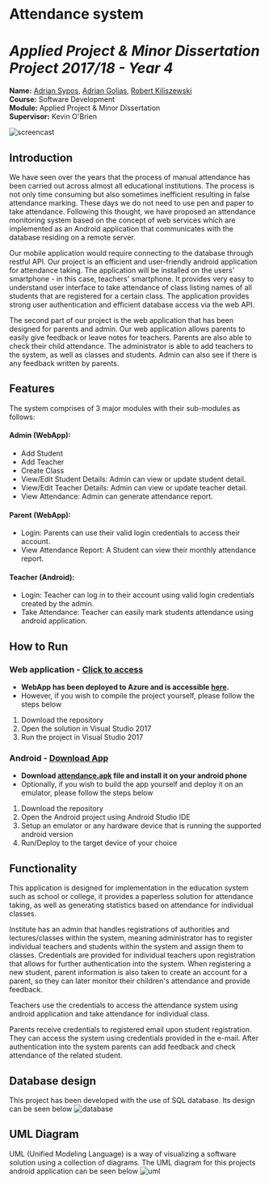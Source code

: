 # Attendance system

# *Applied Project & Minor Dissertation Project 2017/18 - Year 4*

**Name:** [Adrian Sypos](https://github.com/sarlianth), [Adrian Golias](https://github.com/snow246), [Robert Kiliszewski](https://github.com/robertkiliszewski) </br>
**Course:** Software Development </br>
**Module:** Applied Project & Minor Dissertation </br>
**Supervisor:** Kevin O'Brien </br>

![screencast](https://github.com/Sarlianth/fingerprint-auth/blob/master/Screencast.gif)

## Introduction

We have seen over the years that the process of manual attendance has been carried out across almost all educational institutions. The process is not only time consuming but also sometimes inefficient resulting in false attendance marking. These days we do not need to use pen and paper to take attendance. Following this thought, we have proposed an attendance monitoring system based on the concept of web services which are implemented as an Android application that communicates with the database residing on a remote server. 

Our mobile application would require connecting to the database through restful API. Our project is an efficient and user-friendly android application for attendance taking. The application will be installed on the users' smartphone - in this case, teachers' smartphone. It provides very easy to understand user interface to take attendance of class listing names of all students that are registered for a certain class. The application provides strong user authentication and efficient database access via the web API.

The second part of our project is the web application that has been designed for parents and admin. Our web application allows parents to easily give feedback or leave notes for teachers. Parents are also able to check their child attendance. The administrator is able to add teachers to the system, as well as classes and students. Admin can also see if there is any feedback written by parents.

## Features

The system comprises of 3 major modules with their sub-modules as follows:

#### Admin (WebApp):
* Add Student
* Add Teacher
* Create Class
* View/Edit Student Details: Admin can view or update student detail.
* View/Edit Teacher Details: Admin can view or update teacher detail.
* View Attendance: Admin can generate attendance report.

#### Parent (WebApp):
* Login: Parents can use their valid login credentials to access their account.
* View Attendance Report: A Student can view their monthly attendance report.

#### Teacher (Android):
* Login: Teacher can log in to their account using valid login credentials created by the admin.
* Take Attendance: Teacher can easily mark students attendance using android application.

## How to Run

### Web application - [Click to access](http://attendancegroup13.azurewebsites.net/)
 - **WebApp has been deployed to Azure and is accessible [here](http://attendancegroup13.azurewebsites.net/).**
 - However, if you wish to compile the project yourself, please follow the steps below
1. Download the repository
2. Open the solution in Visual Studio 2017
3. Run the project in Visual Studio 2017

### Android - [Download App](https://github.com/Sarlianth/fingerprint-auth/raw/master/attendance.apk)
 - **Download [attendance.apk](https://github.com/Sarlianth/fingerprint-auth/raw/master/attendance.apk) file and install it on your android phone**
 - Optionally, if you wish to build the app yourself and deploy it on an emulator, please follow the steps below
1. Download the repository
2. Open the Android project using Android Studio IDE
3. Setup an emulator or any hardware device that is running the supported android version
4. Run/Deploy to the target device of your choice

## Functionality

This application is designed for implementation in the education system such as school or college, it provides a paperless solution for attendance taking, as well as generating statistics based on attendance for individual classes.

Institute has an admin that handles registrations of authorities and lectures/classes within the system, meaning administrator has to register individual teachers and students within the system and assign them to classes. Credentials are provided for individual teachers upon registration that allows for further authentication into the system. When registering a new student, parent information is also taken to create an account for a parent, so they can later monitor their children's attendance and provide feedback.

Teachers use the credentials to access the attendance system using android application and take attendance for individual class.

Parents receive credentials to registered email upon student registration. They can access the system using credentials provided in the e-mail. After authentication into the system parents can add feedback and check attendance of the related student.

## Database design

This project has been developed with the use of SQL database. Its design can be seen below
![database](https://github.com/Sarlianth/fingerprint-auth/blob/master/database.jpg)

## UML Diagram
UML (Unified Modeling Language) is a way of visualizing a software solution using a collection of diagrams. The UML diagram for this projects android application can be seen below
![uml](https://github.com/Sarlianth/fingerprint-auth/blob/master/uml.jpg)
